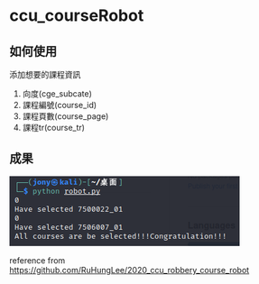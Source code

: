 # ccu_courseRobot

## 如何使用
添加想要的課程資訊
1. 向度(cge_subcate)
2. 課程編號(course_id)
3. 課程頁數(course_page)
4. 課程tr(course_tr)

## 成果
![image](https://github.com/yenhao123/ccu_courseRobot/blob/main/result.png)

reference from https://github.com/RuHungLee/2020_ccu_robbery_course_robot
